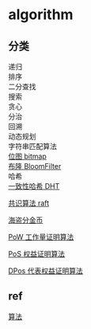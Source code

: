# algorithm

## 分类

递归  
排序  
二分查找  
搜索  
贪心  
分治  
回溯  
动态规划  
字符串匹配算法  
[位图 bitmap](algo-bitmap.md)  
[布隆 BloomFilter](algo-bloomfilter.md)  
哈希  
[一致性哈希 DHT](algo-DHT.md)  

[共识算法 raft](algo-raft.md)

[海盗分金币](algo-pirate-gold.md)

[PoW 工作量证明算法](algo-pow.md)

[PoS 权益证明算法](algo-pos.md)

[DPos 代表权益证明算法](algo-dpos.md)

## ref

[算法](https://cloud.tencent.com/developer/article/1101517)
